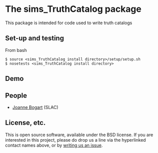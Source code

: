 # The sims_TruthCatalog package
This package is intended for code used to write truth catalogs

## Set-up and testing
From bash
```
$ source <sims_TruthCatalog install directory>/setup/setup.sh
$ nosetests <sims_TruthCatalog install directory>
```

## Demo

## People
* [Joanne Bogart](https://github.com/DarkEnergyScienceCollaboration/sims_TruthCatalog/issues/new?body=@JoanneBogart) (SLAC)

## License, etc.

This is open source software, available under the BSD license. If you are interested in this project, please do drop us a line via the hyperlinked contact names above, or by [writing us an issue](https://github.com/DarkEnergyScienceCollaboration/sims_TruthCatalog/issues/new).
